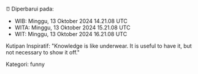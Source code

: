 ⏰ Diperbarui pada:
- WIB: Minggu, 13 Oktober 2024 14.21.08 UTC
- WITA: Minggu, 13 Oktober 2024 15.21.08 UTC
- WIT: Minggu, 13 Oktober 2024 16.21.08 UTC

Kutipan Inspiratif:
"Knowledge is like underwear. It is useful to have it, but not necessary to show it off."


Kategori: funny

